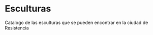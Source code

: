 Esculturas
==========

Catalogo de las esculturas que se pueden encontrar en la ciudad de Resistencia
